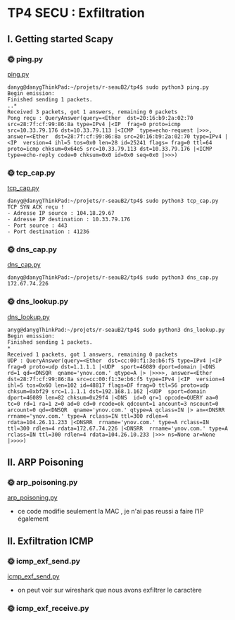 # TP4 SECU : Exfiltration
## I. Getting started Scapy
### 🌞 ping.py
[ping.py](/tp4/ping.py)

```
danyg@danygThinkPad:~/projets/r-seauB2/tp4$ sudo python3 ping.py
Begin emission:
Finished sending 1 packets.
..*
Received 3 packets, got 1 answers, remaining 0 packets
Pong reçu : QueryAnswer(query=<Ether  dst=20:16:b9:2a:02:70 src=28:7f:cf:99:86:8a type=IPv4 |<IP  frag=0 proto=icmp src=10.33.79.176 dst=10.33.79.113 |<ICMP  type=echo-request |>>>, answer=<Ether  dst=28:7f:cf:99:86:8a src=20:16:b9:2a:02:70 type=IPv4 |<IP  version=4 ihl=5 tos=0x0 len=28 id=25241 flags= frag=0 ttl=64 proto=icmp chksum=0x64e5 src=10.33.79.113 dst=10.33.79.176 |<ICMP  type=echo-reply code=0 chksum=0x0 id=0x0 seq=0x0 |>>>)
```

### 🌞 tcp_cap.py
[tcp_cap.py](/tp4/tcp_cap.py)

```
danyg@danygThinkPad:~/projets/r-seauB2/tp4$ sudo python3 tcp_cap.py 
TCP SYN ACK reçu !
- Adresse IP source : 104.18.29.67
- Adresse IP destination : 10.33.79.176
- Port source : 443
- Port destination : 41236
```

### 🌞 dns_cap.py

[dns_cap.py](/tp4/tcp_cap.py)

```
danyg@danygThinkPad:~/projets/r-seauB2/tp4$ sudo python3 dns_cap.py 
172.67.74.226
```
### 🌞 dns_lookup.py
[dns_lookup.py](/tp4/dns_lookup.py)

```
anyg@danygThinkPad:~/projets/r-seauB2/tp4$ sudo python3 dns_lookup.py 
Begin emission:
Finished sending 1 packets.
*
Received 1 packets, got 1 answers, remaining 0 packets
UDP : QueryAnswer(query=<Ether  dst=cc:00:f1:3e:b6:f5 type=IPv4 |<IP  frag=0 proto=udp dst=1.1.1.1 |<UDP  sport=46089 dport=domain |<DNS  rd=1 qd=<DNSQR  qname='ynov.com.' qtype=A |> |>>>>, answer=<Ether  dst=28:7f:cf:99:86:8a src=cc:00:f1:3e:b6:f5 type=IPv4 |<IP  version=4 ihl=5 tos=0x60 len=102 id=48817 flags=DF frag=0 ttl=56 proto=udp chksum=0xbf29 src=1.1.1.1 dst=192.168.1.162 |<UDP  sport=domain dport=46089 len=82 chksum=0x29f4 |<DNS  id=0 qr=1 opcode=QUERY aa=0 tc=0 rd=1 ra=1 z=0 ad=0 cd=0 rcode=ok qdcount=1 ancount=3 nscount=0 arcount=0 qd=<DNSQR  qname='ynov.com.' qtype=A qclass=IN |> an=<DNSRR  rrname='ynov.com.' type=A rclass=IN ttl=300 rdlen=4 rdata=104.26.11.233 |<DNSRR  rrname='ynov.com.' type=A rclass=IN ttl=300 rdlen=4 rdata=172.67.74.226 |<DNSRR  rrname='ynov.com.' type=A rclass=IN ttl=300 rdlen=4 rdata=104.26.10.233 |>>> ns=None ar=None |>>>>)
```

## II. ARP Poisoning

### 🌞 arp_poisoning.py
[arp_poisoning.py](/tp4/arp_poisoning.py)
- ce code modifie seulement la MAC , je n'ai pas reussi a faire l'IP également

## II. Exfiltration ICMP

### 🌞 icmp_exf_send.py
[icmp_exf_send.py](/tp4/icmp_exf_send.py)
- on peut voir sur wireshark que nous avons exfiltrer le caractère

### 🌞 icmp_exf_receive.py